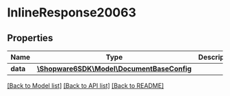 # InlineResponse20063

## Properties
Name | Type | Description | Notes
------------ | ------------- | ------------- | -------------
**data** | [**\Shopware6SDK\Model\DocumentBaseConfig**](DocumentBaseConfig.md) |  | [optional] 

[[Back to Model list]](../../README.md#documentation-for-models) [[Back to API list]](../../README.md#documentation-for-api-endpoints) [[Back to README]](../../README.md)

